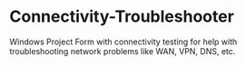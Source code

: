 # Connectivity-Troubleshooter
Windows Project Form with connectivity testing for help with troubleshooting network problems like WAN, VPN, DNS, etc.
